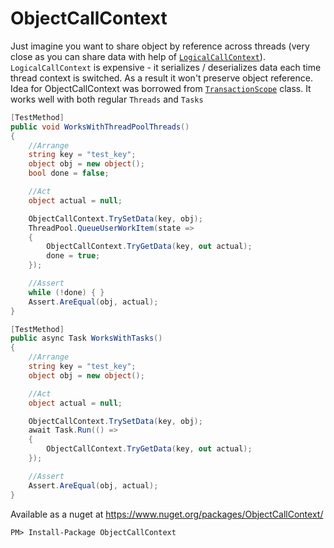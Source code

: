 # ObjectCallContext

Just imagine you want to share object by reference across threads (very close as you can share data with help of [`LogicalCallContext`](https://msdn.microsoft.com/en-us/library/system.runtime.remoting.messaging.logicalcallcontext(v=vs.110).aspx)). `LogicalCallContext` is expensive - it serializes / deserializes data each time thread context is switched. As a result it won't preserve object reference. Idea for ObjectCallContext was borrowed from [`TransactionScope`](https://referencesource.microsoft.com/#System.Transactions/System/Transactions/Transaction.cs,a538de61b60d1252) class.
It works well with both regular `Threads` and `Tasks`

```c#
[TestMethod]
public void WorksWithThreadPoolThreads()
{
    //Arrange
    string key = "test_key";
    object obj = new object();
    bool done = false;

    //Act
    object actual = null;

    ObjectCallContext.TrySetData(key, obj);
    ThreadPool.QueueUserWorkItem(state =>
    {
        ObjectCallContext.TryGetData(key, out actual);
        done = true;
    });

    //Assert
    while (!done) { }
    Assert.AreEqual(obj, actual);
}

[TestMethod]
public async Task WorksWithTasks()
{
    //Arrange
    string key = "test_key";
    object obj = new object();

    //Act
    object actual = null;

    ObjectCallContext.TrySetData(key, obj);
    await Task.Run(() =>
    {
        ObjectCallContext.TryGetData(key, out actual);
    });

    //Assert
    Assert.AreEqual(obj, actual);
}
```


Available as a nuget at https://www.nuget.org/packages/ObjectCallContext/

`PM> Install-Package ObjectCallContext`
